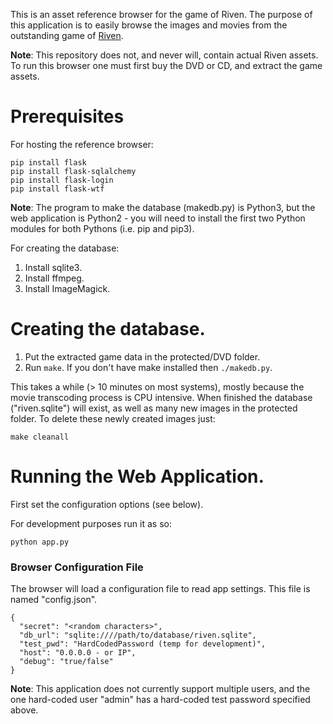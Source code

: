 This is an asset reference browser for the game of Riven. The purpose
of this application is to easily browse the images and movies from the
outstanding game of [Riven](http://cyan.com/games/riven/).

**Note**: This repository does not, and never will, contain actual Riven
assets. To run this browser one must first buy the DVD or CD, and
extract the game assets.

# Prerequisites

For hosting the reference browser:

    pip install flask
    pip install flask-sqlalchemy
    pip install flask-login
    pip install flask-wtf

**Note**: The program to make the database (makedb.py) is Python3, but the
web application is Python2 - you will need to install the first two Python
modules for both Pythons (i.e. pip and pip3).

For creating the database:

1. Install sqlite3.
1. Install ffmpeg.
1. Install ImageMagick.

# Creating the database.

1. Put the extracted game data in the protected/DVD folder.
2. Run `make`. If you don't have make installed then `./makedb.py`.

This takes a while (> 10 minutes on most systems), mostly because
the movie transcoding process is CPU intensive. When finished the
database ("riven.sqlite") will exist, as well as many new images
in the protected folder. To delete these newly created images just:

    make cleanall

# Running the Web Application.

First set the configuration options (see below).

For development purposes run it as so:

    python app.py

### Browser Configuration File

The browser will load a configuration file to read app settings.
This file is named "config.json".

    {
      "secret": "<random characters>",
      "db_url": "sqlite:////path/to/database/riven.sqlite",
      "test_pwd": "HardCodedPassword (temp for development)",
      "host": "0.0.0.0 - or IP",
      "debug": "true/false"
    }

**Note**: This application does not currently support multiple users, and
the one hard-coded user "admin" has a hard-coded test password specified above.
